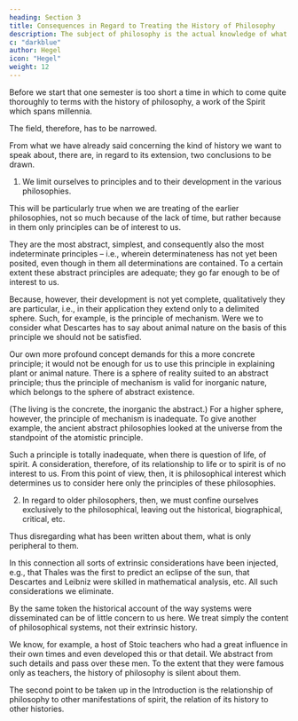 ```yaml
---
heading: Section 3
title: Consequences in Regard to Treating the History of Philosophy
description: The subject of philosophy is the actual knowledge of what truly is.
c: "darkblue"
author: Hegel
icon: "Hegel"
weight: 12
---
```




Before we start that one semester is too short a time in which to come quite thoroughly to terms with the history of philosophy, a work of the Spirit which spans millennia. 

The field, therefore, has to be narrowed. 

From what we have already said concerning the kind of history we want to speak about, there are, in regard to its extension, two conclusions to be drawn.


1. We limit ourselves to principles and to their development in the various philosophies. 

This will be particularly true when we are treating of the earlier philosophies, not so much because of the lack of time, but rather because in them only principles can be of interest to us. 

They are the most abstract, simplest, and consequently also the most indeterminate principles – i.e., wherein determinateness has not yet been posited, even though in them all determinations are contained. To a certain extent these abstract principles are adequate; they go far enough to be of interest to us.

Because, however, their development is not yet complete, qualitatively they are particular, i.e., in their application they extend only to a delimited sphere. Such, for example, is the principle of mechanism. Were we to consider what Descartes has to say about animal nature on the basis of this principle we should not be satisfied. 

Our own more profound concept demands for this a more concrete principle; it would not be enough for us to use this principle in explaining plant or animal nature. There is a sphere of reality suited to an abstract principle; thus the principle of mechanism is valid for inorganic nature, which belongs to the sphere of abstract existence. 

(The living is the concrete, the inorganic the abstract.) For a higher sphere, however, the principle of mechanism is inadequate. To give another example, the ancient abstract philosophies looked at the universe from the standpoint of the atomistic principle.

Such a principle is totally inadequate, when there is question of life, of spirit. A consideration, therefore, of its relationship to life or to spirit is of no interest to us. From this point of view, then, it is philosophical interest which determines us to consider here only the principles of these philosophies.


2. In regard to older philosophers, then, we must confine ourselves exclusively to the philosophical, leaving out the historical, biographical, critical, etc. 

Thus disregarding what has been written about them, what is only peripheral to them.

In this connection all sorts of extrinsic considerations have been injected, e.g., that Thales was the first to predict an eclipse of the sun, that Descartes and Leibniz were skilled in mathematical analysis, etc. All such considerations we eliminate.

By the same token the historical account of the way systems were disseminated can be of little concern to us here. We treat simply the content of philosophical systems, not their extrinsic history. 

We know, for example, a host of Stoic teachers who had a great influence in their own times and even developed this or that detail. We abstract from such details and pass over these men. To the extent that they were famous only as teachers, the history of philosophy is silent about them.

The second point to be taken up in the Introduction is the relationship of philosophy to other manifestations of spirit, the relation of its history to other histories.

